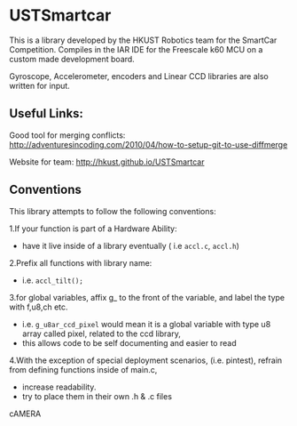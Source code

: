 USTSmartcar
===========

This is a library developed by the HKUST Robotics team for the SmartCar Competition. 
Compiles in the IAR IDE for the Freescale k60 MCU on a custom made development board.

Gyroscope, Accelerometer, encoders and Linear CCD libraries are also written for input.

Useful Links:
-------------
Good tool for merging conflicts:
http://adventuresincoding.com/2010/04/how-to-setup-git-to-use-diffmerge

Website for team:
http://hkust.github.io/USTSmartcar

Conventions
-----------
This library attempts to follow the following conventions:

1.If your function is part of a Hardware Ability:
- have it live inside of a library eventually ( i.e `accl.c`, `accl.h`)

2.Prefix all functions with library name:
- i.e. `accl_tilt();`

3.for global variables, affix g_ to the front of the variable, and label the type with f,u8,ch etc.
- i.e. `g_u8ar_ccd_pixel` would mean it is a global variable with type u8 array called pixel, related to the ccd library,
- this allows code to be self documenting and easier to read

4.With the exception of special deployment scenarios, (i.e. pintest), refrain from defining functions inside of main.c, 
- increase readability. 
- try to place them in their own .h & .c files

cAMERA